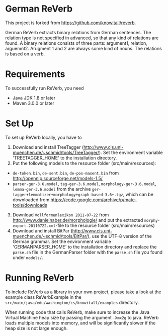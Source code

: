 # German ReVerb

This project is forked from https://github.com/knowitall/reverb.

German ReVerb extracts binary relations from German sentences.
The relation type is not specified in advanced, so that any kind of relations are found.
A binary relations consists of three parts: argument1, relation, arguemnt2.
Arugment 1 and 2 are always some kind of nouns. 
The relations is based on a verb.

# Requirements

To successfully run ReVerb, you need 
* Java JDK 1.8 or later
* Maven 3.0.0 or later

# Set Up

To set up ReVerb locally, you have to 

1. Download and install TreeTagger (http://www.cis.uni-muenchen.de/~schmid/tools/TreeTagger/). Set the environment variable 'TREETAGGER_HOME' to the installation directory.
2.  Put the following models to the resource folder (src/main/resources):
 * 	`de-token.bin`, `de-sent.bin`, `de-pos-maxent.bin` from http://opennlp.sourceforge.net/models-1.5/
 * 	`parser-ger-3.6.model`, `tag-ger-3.6.model`, `morphology-ger-3.6.model`, `lemma-ger-3.6.model` from the archive `ger-tagger+lemmatizer+morphology+graph-based-3.6+.tgz`, which can be downloaded from https://code.google.com/archive/p/mate-tools/downloads
3. Download `Vollformenlexikon 2011-07-22` from http://www.danielnaber.de/morphologie/ and put the extracted `morphy-export-20110722.xml`-file to the resource folder (src/main/resources)
4. Download and install BitPar (http://www.cis.uni-muenchen.de/~schmid/tools/BitPar/), use the UTF-8 version of the German grammar. Set the environment variable 'GERMANPARSER_HOME' to the installation directory and replace the `parse.sh` file in the GermanParser folder with the `parse.sh` file you found under `models/`.

# Running ReVerb

To include ReVerb as a library in your own project, please take a look at the example class ReVerbExample in the `src/main/java/edu/washington/cs/knowitall/examples` directory.

When running code that calls ReVerb, make sure to increase the Java Virtual Machine heap size by passing the argument `-Xmx2g` to java. ReVerb loads multiple models into memory, and will be significantly slower if the heap size is not large enough.
